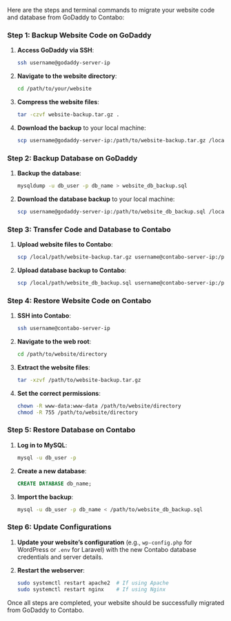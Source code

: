 Here are the steps and terminal commands to migrate your website code and database from GoDaddy to Contabo:

### Step 1: Backup Website Code on GoDaddy

1. **Access GoDaddy via SSH**:
   ```bash
   ssh username@godaddy-server-ip
   ```

2. **Navigate to the website directory**:
   ```bash
   cd /path/to/your/website
   ```

3. **Compress the website files**:
   ```bash
   tar -czvf website-backup.tar.gz .
   ```

4. **Download the backup** to your local machine:
   ```bash
   scp username@godaddy-server-ip:/path/to/website-backup.tar.gz /local/path
   ```

### Step 2: Backup Database on GoDaddy

1. **Backup the database**:
   ```bash
   mysqldump -u db_user -p db_name > website_db_backup.sql
   ```

2. **Download the database backup** to your local machine:
   ```bash
   scp username@godaddy-server-ip:/path/to/website_db_backup.sql /local/path
   ```

### Step 3: Transfer Code and Database to Contabo

1. **Upload website files to Contabo**:
   ```bash
   scp /local/path/website-backup.tar.gz username@contabo-server-ip:/path/to/destination
   ```

2. **Upload database backup to Contabo**:
   ```bash
   scp /local/path/website_db_backup.sql username@contabo-server-ip:/path/to/destination
   ```

### Step 4: Restore Website Code on Contabo

1. **SSH into Contabo**:
   ```bash
   ssh username@contabo-server-ip
   ```

2. **Navigate to the web root**:
   ```bash
   cd /path/to/website/directory
   ```

3. **Extract the website files**:
   ```bash
   tar -xzvf /path/to/website-backup.tar.gz
   ```

4. **Set the correct permissions**:
   ```bash
   chown -R www-data:www-data /path/to/website/directory
   chmod -R 755 /path/to/website/directory
   ```

### Step 5: Restore Database on Contabo

1. **Log in to MySQL**:
   ```bash
   mysql -u db_user -p
   ```

2. **Create a new database**:
   ```sql
   CREATE DATABASE db_name;
   ```

3. **Import the backup**:
   ```bash
   mysql -u db_user -p db_name < /path/to/website_db_backup.sql
   ```

### Step 6: Update Configurations

1. **Update your website’s configuration** (e.g., `wp-config.php` for WordPress or `.env` for Laravel) with the new Contabo database credentials and server details.

2. **Restart the webserver**:
   ```bash
   sudo systemctl restart apache2  # If using Apache
   sudo systemctl restart nginx    # If using Nginx
   ```

Once all steps are completed, your website should be successfully migrated from GoDaddy to Contabo.
